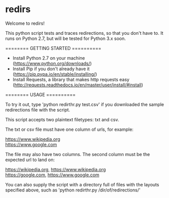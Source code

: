 # redirs

Welcome to redirs!

This python script tests and traces redirections, so that you don't have to. It runs on Python 2.7, but will be tested for Python 3.x soon.

======== GETTING STARTED ==========

* Install Python 2.7 on your machine (https://www.python.org/downloads/)
* Install Pip if you don't already have it (https://pip.pypa.io/en/stable/installing/)
* Install Requests, a library that makes http requests easy (http://requests.readthedocs.io/en/master/user/install/#install)

======== USAGE ==========

To try it out, type 'python redirthr.py test.csv' if you downloaded the sample redirections file with the script.

This script accepts two plaintext filetypes: txt and csv. 

The txt or csv file must have one column of urls, for example:

https://www.wikipedia.org <br>
https://www.google.com <br>

The file may also have two columns. The second column must be the expected url to land on:

https://wikipedia.org, https://www.wikipedia.org <br>
https://google.com, https://www.google.com <br>

You can also supply the script with a directory full of files with the layouts specified above, such as 'python redirthr.py /dir/of/redirections/'
